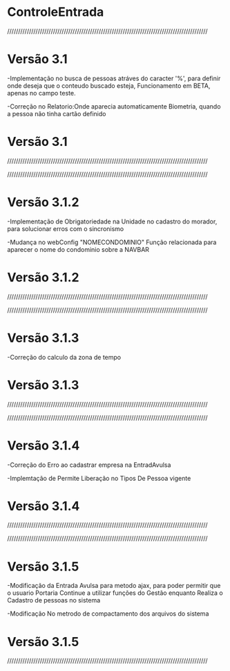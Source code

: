 # ControleEntrada

////////////////////////////////////////////////////////////////////////////////////////////
# Versão 3.1
  -Implementação no busca de pessoas atráves do caracter '%', para definir onde deseja que o conteudo buscado esteja, Funcionamento em BETA, apenas no campo teste.
  
  -Correção no Relatorio:Onde aparecia automaticamente Biometria, quando a pessoa não tinha cartão definido
# Versão 3.1
////////////////////////////////////////////////////////////////////////////////////////////


////////////////////////////////////////////////////////////////////////////////////////////
# Versão 3.1.2
-Implementação de Obrigatoriedade na Unidade no cadastro do morador, para solucionar erros com o sincronismo

-Mudança no webConfig "NOMECONDOMINIO" Função relacionada para aparecer o nome do condominio sobre a NAVBAR

# Versão 3.1.2

////////////////////////////////////////////////////////////////////////////////////////////


////////////////////////////////////////////////////////////////////////////////////////////
# Versão 3.1.3
-Correção do calculo da zona de tempo

# Versão 3.1.3
////////////////////////////////////////////////////////////////////////////////////////////


////////////////////////////////////////////////////////////////////////////////////////////
# Versão 3.1.4
-Correção do Erro ao cadastrar empresa na EntradAvulsa

-Implemtação de Permite Liberação no Tipos De Pessoa vigente
# Versão 3.1.4
////////////////////////////////////////////////////////////////////////////////////////////


////////////////////////////////////////////////////////////////////////////////////////////
# Versão 3.1.5

-Modificação da Entrada Avulsa para metodo ajax, para poder permitir que o usuario Portaria Continue a utilizar funções do Gestão enquanto Realiza o Cadastro de pessoas no sistema

-Modificação No metrodo de compactamento dos arquivos do sistema

# Versão 3.1.5
////////////////////////////////////////////////////////////////////////////////////////////
